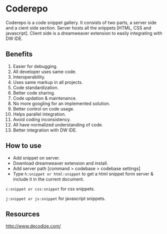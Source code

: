 Coderepo 
=====================================
Coderepo is a code snippet gallery. It consists of two parts, a server side and a cient side section. Server hosts all the snippets [HTML, CSS and javascript]. Client side is a dreamweaver extension to easily integrating with DW IDE. 

Benefits
--------
1. Easier for debugging.
2. All developer uses same code.
3. Interoperability.
4. Uses same markup in all projects.
5. Code standardization.
6. Better code sharing.
7. Code updation & maintenance. 
8. No more googling for an implemented solution.
9. Better control on code usage.
10. Helps parallel integration.
11. Avoid coding inconsistency.
12. All have normalized understanding of code.
13. Better integration with DW IDE.


How to use
----------
* Add snippet on server.
* Download dreamweaver extension and install.
* Add server path [command > codebase > codebase settings]
* Type
```h:snippet or html:snippet```
to get a html snippet form server & include it in the current document.

```c:snippet or css:snippet```
for css snippets.

```j:snippet or js:snippet```
for javascript snippets.

Resources 
---------

http://www.decodize.com/
